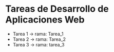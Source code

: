 # Tareas de Desarrollo de Aplicaciones Web
- Tarea 1 -> rama: Tarea_1
- Tarea 2 -> rama: Tarea_2
- Tarea 3 -> rama: tarea_3
